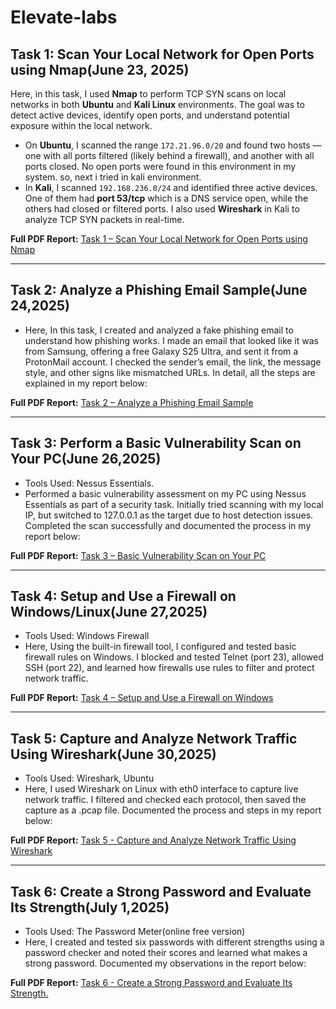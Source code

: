 # Elevate-labs

## Task 1: Scan Your Local Network for Open Ports using Nmap(June 23, 2025)

Here, in this task, I used **Nmap** to perform TCP SYN scans on local networks in both **Ubuntu** and **Kali Linux** environments. The goal was to detect active devices, identify open ports, and understand potential exposure within the local network.

- On **Ubuntu**, I scanned the range `172.21.96.0/20` and found two hosts — one with all ports filtered (likely behind a firewall), and another with all ports closed. No open ports were found in this environment in my system. so, next i tried in kali environment. 
- In **Kali**, I scanned `192.168.236.0/24` and identified three active devices. One of them had **port 53/tcp** which is a DNS service open, while the others had closed or filtered ports. I also used **Wireshark** in Kali to analyze TCP SYN packets in real-time.

**Full PDF Report:**   [Task 1 – Scan Your Local Network for Open Ports using Nmap](Daily_Task_Documents/Elevate_Labs_Task_1.pdf)


---


## Task 2: Analyze a Phishing Email Sample(June 24,2025)

- Here, In this task, I created and analyzed a fake phishing email to understand how phishing works. I made an email that looked like it was from Samsung, offering a free Galaxy S25 Ultra, and sent it from a ProtonMail account. I checked the sender’s email, the link, the message style, and other signs like mismatched URLs. In detail, all the steps are explained in my report below:

**Full PDF Report:** [Task 2 – Analyze a Phishing Email Sample](Daily_Task_Documents/Elevate_Labs_Task_2.pdf)


---

## Task 3: Perform a Basic Vulnerability Scan on Your PC(June 26,2025)

- Tools Used: Nessus Essentials.
- Performed a basic vulnerability assessment on my PC using Nessus Essentials as part of a security task. Initially tried scanning with my local IP, but switched to 127.0.0.1 as the target due to host detection issues. Completed the scan successfully and documented the process in my report below:

**Full PDF Report:** [Task 3 – Basic Vulnerability Scan on Your PC](Daily_Task_Documents/Elevate_Labs_Task_3.pdf)

---

## Task 4: Setup and Use a Firewall on Windows/Linux(June 27,2025)

- Tools Used: Windows Firewall
- Here, Using the built-in firewall tool, I configured and tested basic firewall rules on Windows. I blocked and tested Telnet (port 23), allowed SSH (port 22), and learned how firewalls use rules to filter and protect network traffic.
  
**Full PDF Report:** [Task 4 – Setup and Use a Firewall on Windows](Daily_Task_Documents/Elevate_Labs_Task_4.pdf)

---

## Task 5: Capture and Analyze Network Traffic Using Wireshark(June 30,2025)

- Tools Used: Wireshark, Ubuntu
- Here, I used Wireshark on Linux with eth0 interface to capture live network traffic. I filtered and checked each protocol, then saved the capture as a .pcap file. Documented the process and steps in my report below:
  
**Full PDF Report:** [Task 5 - Capture and Analyze Network Traffic Using Wireshark](Daily_Task_Documents/Elevate_Labs_Task_5.pdf)

---

## Task 6: Create a Strong Password and Evaluate Its Strength(July 1,2025)

- Tools Used: The Password Meter(online free version)
- Here, I created and tested six passwords with different strengths using a password checker and noted their scores and learned what makes a strong password. Documented my observations in the report below:
  
**Full PDF Report:** [Task 6 - Create a Strong Password and Evaluate Its Strength.](Daily_Task_Documents/Elevate_Labs_Task_6.pdf)


